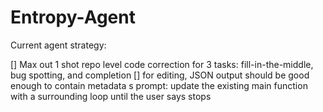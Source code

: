 # Entropy-Agent

Current agent strategy:

[] Max out 1 shot repo level code correction for 3 tasks: fill-in-the-middle, bug spotting, and completion
   [] for editing, JSON output should be good enough to contain metadata
s
prompt: update the existing main function with a surrounding loop until the user says stops